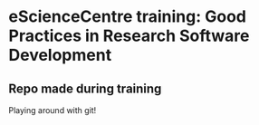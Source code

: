# eScienceCentre training: Good Practices in Research Software Development 
## Repo made during training

Playing around with git!
